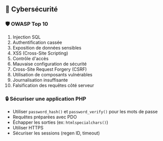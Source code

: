 ## 🔐 Cybersécurité

### 🛡️ OWASP Top 10
1. Injection SQL
2. Authentification cassée
3. Exposition de données sensibles
4. XSS (Cross-Site Scripting)
5. Contrôle d'accès
6. Mauvaise configuration de sécurité
7. Cross-Site Request Forgery (CSRF)
8. Utilisation de composants vulnérables
9. Journalisation insuffisante
10. Falsification des requêtes côté serveur

### 🔒 Sécuriser une application PHP
- Utiliser `password_hash()` et `password_verify()` pour les mots de passe
- Requêtes préparées avec PDO
- Échapper les sorties (ex: `htmlspecialchars()`)
- Utiliser HTTPS
- Sécuriser les sessions (regen ID, timeout)
